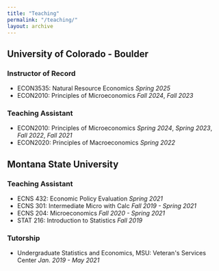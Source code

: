 ```yaml
---
title: "Teaching"
permalink: "/teaching/"
layout: archive
---
```


## University of Colorado - Boulder
### Instructor of Record
- ECON3535: Natural Resource Economics  _Spring 2025_
- ECON2010: Principles of Microeconomics  _Fall 2024_, _Fall 2023_
### Teaching Assistant
- ECON2010: Principles of Microeconomics  _Spring 2024_, _Spring 2023_, _Fall 2022_, _Fall 2021_
- ECON2020: Principles of Macroeconomics  _Spring 2022_
  
## Montana State University
### Teaching Assistant
- ECNS 432: Economic Policy Evaluation  _Spring 2021_
- ECNS 301: Intermediate Micro with Calc _Fall 2019 - Spring 2021_
- ECNS 204: Microeconomics  _Fall 2020 - Spring 2021_
- STAT 216: Introduction to Statistics  _Fall 2019_
### Tutorship
- Undergraduate Statistics and Economics, MSU: Veteran's Services Center  _Jan. 2019 - May 2021_
